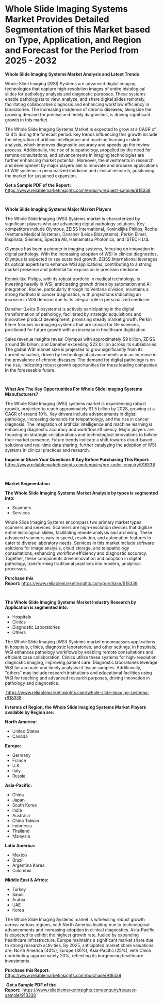 <p><h1>Whole Slide Imaging Systems Market Provides Detailed Segmentation of this Market based on Type, Application, and Region and Forecast for the Period from 2025 - 2032</h1></p><p><strong>Whole Slide Imaging Systems Market Analysis and Latest Trends</strong></p>
<p><p>Whole Slide Imaging (WSI) Systems are advanced digital imaging technologies that capture high-resolution images of entire histological slides for pathology analysis and diagnostic purposes. These systems enable pathologists to view, analyze, and share digital slides remotely, facilitating collaborative diagnosis and enhancing workflow efficiency in laboratories. The increasing incidence of chronic diseases, alongside the growing demand for precise and timely diagnostics, is driving significant growth in this market.</p><p>The Whole Slide Imaging Systems Market is expected to grow at a CAGR of 13.4% during the forecast period. Key trends influencing this growth include the integration of artificial intelligence and machine learning in slide analysis, which improves diagnostic accuracy and speeds up the review process. Additionally, the rise of telepathology, propelled by the need for remote consultations, and advancements in imaging technologies are further enhancing market potential. Moreover, the investments in research and development by major players aim to innovate and broaden applications of WSI systems in personalized medicine and clinical research, positioning the market for sustained expansion.</p></p>
<p><strong>Get a Sample PDF of the Report:&nbsp;</strong> <a href="https://www.reliablemarketinsights.com/enquiry/request-sample/918338?utm_campaign=3701&utm_medium=2&utm_source=Github&utm_content=ia&utm_term=17042025&utm_id=whole-slide-imaging-systems">https://www.reliablemarketinsights.com/enquiry/request-sample/918338</a></p>
<p>&nbsp;</p>
<p><strong>Whole Slide Imaging Systems Major Market Players</strong></p>
<p><p>The Whole Slide Imaging (WSI) Systems market is characterized by significant players who are advancing digital pathology solutions. Key competitors include Olympus, ZEISS International, Koninklijke Philips, Roche (Ventana Medical Systems), Danaher (Leica Biosystems), Perkin Elmer, Inspirata, Siemens, Spectra AB, Hamamatsu Photonics, and ISTECH Ltd.</p><p>Olympus has been a pioneer in imaging systems, focusing on innovation in digital pathology. With the increasing adoption of WSI in clinical diagnostics, Olympus is expected to see sustained growth. ZEISS International leverages its optical expertise to enhance WSI applications, contributing to a strong market presence and potential for expansion in precision medicine.</p><p>Koninklijke Philips, with its robust portfolio in medical technology, is investing heavily in WSI, anticipating growth driven by automation and AI integration. Roche, particularly through its Ventana division, maintains a strong foothold in cancer diagnostics, with projections indicating an increase in WSI demand due to its integral role in personalized medicine.</p><p>Danaher (Leica Biosystems) is actively participating in the digital transformation of pathology, facilitated by strategic acquisitions and innovative product development, promising steady market growth. Perkin Elmer focuses on imaging systems that are crucial for life sciences, positioned for future growth with an increase in healthcare digitization.</p><p>Sales revenue insights reveal Olympus with approximately $9 billion, ZEISS around $8 billion, and Danaher exceeding $22 billion across its subsidiaries. The global WSI market size is projected to grow significantly from its current valuation, driven by technological advancements and an increase in the prevalence of chronic diseases. The demand for digital pathology is on the rise, indicating robust growth opportunities for these leading companies in the foreseeable future.</p></p>
<p>&nbsp;</p>
<p><strong>What Are The Key Opportunities For Whole Slide Imaging Systems Manufacturers?</strong></p>
<p><p>The Whole Slide Imaging (WSI) systems market is experiencing robust growth, projected to reach approximately $1.5 billion by 2028, growing at a CAGR of around 10%. Key drivers include advancements in digital pathology, increasing demands for telepathology, and the rise in cancer diagnosis. The integration of artificial intelligence and machine learning is enhancing diagnostic accuracy and workflow efficiency. Major players are focusing on strategic collaborations and technological innovations to bolster their market presence. Future trends indicate a shift towards cloud-based solutions and real-time data sharing, further catalyzing the adoption of WSI systems in clinical practices and research.</p></p>
<p><strong>Inquire or Share Your Questions If Any Before Purchasing This Report:</strong> <a href="https://www.reliablemarketinsights.com/enquiry/pre-order-enquiry/918338?utm_campaign=3701&utm_medium=2&utm_source=Github&utm_content=ia&utm_term=17042025&utm_id=whole-slide-imaging-systems">https://www.reliablemarketinsights.com/enquiry/pre-order-enquiry/918338</a></p>
<p>&nbsp;</p>
<p><strong>Market Segmentation</strong></p>
<p><strong>The Whole Slide Imaging Systems Market Analysis by types is segmented into:</strong></p>
<p><ul><li>Scanners</li><li>Services</li></ul></p>
<p><p>Whole Slide Imaging Systems encompass two primary market types: scanners and services. Scanners are high-resolution devices that digitize entire histological slides, facilitating remote analysis and archiving. These advanced scanners vary in speed, resolution, and automation features to cater to diverse laboratory needs. Services in this market include software solutions for image analysis, cloud storage, and telepathology consultations, enhancing workflow efficiency and diagnostic accuracy. Together, these components drive innovation and adoption in digital pathology, transforming traditional practices into modern, analytical processes.</p></p>
<p><strong>Purchase this Report:&nbsp;</strong><a href="https://www.reliablemarketinsights.com/purchase/918338?utm_campaign=3701&utm_medium=2&utm_source=Github&utm_content=ia&utm_term=17042025&utm_id=whole-slide-imaging-systems">https://www.reliablemarketinsights.com/purchase/918338</a></p>
<p>&nbsp;</p>
<p><strong>The Whole Slide Imaging Systems Market Industry Research by Application is segmented into:</strong></p>
<p><ul><li>Hospitals</li><li>Clinics</li><li>Diagnostic Laboratories</li><li>Others</li></ul></p>
<p><p>The Whole Slide Imaging (WSI) Systems market encompasses applications in hospitals, clinics, diagnostic laboratories, and other settings. In hospitals, WSI enhances pathology workflows by enabling remote consultations and efficient case collaboration. Clinics utilize these systems for high-resolution diagnostic imaging, improving patient care. Diagnostic laboratories leverage WSI for accurate and timely analysis of tissue samples. Additionally, "others" may include research institutions and educational facilities using WSI for teaching and advanced research purposes, driving innovation in pathology and diagnostics.</p></p>
<p><a href="https://www.reliablemarketinsights.com/whole-slide-imaging-systems-r918338?utm_campaign=3701&utm_medium=2&utm_source=Github&utm_content=ia&utm_term=17042025&utm_id=whole-slide-imaging-systems">&nbsp;https://www.reliablemarketinsights.com/whole-slide-imaging-systems-r918338</a></p>
<p><strong>In terms of Region, the Whole Slide Imaging Systems Market Players available by Region are:</strong></p>
<p>
    <p> <strong> North America: </strong>
        <ul>
            <li>United States</li>
            <li>Canada</li>
        </ul>
        </p> 
    <p> <strong> Europe: </strong>
        <ul>
            <li>Germany</li>
            <li>France</li>
            <li>U.K.</li>
            <li>Italy</li>
            <li>Russia</li>
        </ul>
        </p> 
    <p> <strong> Asia-Pacific: </strong>
        <ul>
            <li>China</li>
            <li>Japan</li>
            <li>South Korea</li>
            <li>India</li>
            <li>Australia</li>
            <li>China Taiwan</li>
            <li>Indonesia</li>
            <li>Thailand</li>
            <li>Malaysia</li>
        </ul>
        </p> 
    <p> <strong> Latin America: </strong>
        <ul>
            <li>Mexico</li>
            <li>Brazil</li>
            <li>Argentina Korea</li>
            <li>Colombia</li>
        </ul>
        </p> 
    <p> <strong> Middle East & Africa: </strong>
        <ul>
            <li>Turkey</li>
            <li>Saudi</li>
            <li>Arabia</li>
            <li>UAE</li>
            <li>Korea</li>
        </ul>
    </p>
    </p>
<p><p>The Whole Slide Imaging Systems market is witnessing robust growth across various regions, with North America leading due to technological advancements and increasing adoption in clinical diagnostics. Asia-Pacific is expected to exhibit the highest growth rate, fueled by expanding healthcare infrastructure. Europe maintains a significant market share due to strong research activities. By 2025, anticipated market share valuations are: North America (40%), Europe (30%), Asia-Pacific (25%), with China contributing approximately 20%, reflecting its burgeoning healthcare investments.</p></p>
<p><strong>Purchase this Report: </strong><a href="https://www.reliablemarketinsights.com/purchase/918338?utm_campaign=3701&utm_medium=2&utm_source=Github&utm_content=ia&utm_term=17042025&utm_id=whole-slide-imaging-systems">https://www.reliablemarketinsights.com/purchase/918338</a></p>
<p>&nbsp;<strong>Get a Sample PDF of the Report:&nbsp;&nbsp;</strong><a href="https://www.reliablemarketinsights.com/enquiry/request-sample/918338?utm_campaign=3701&utm_medium=2&utm_source=Github&utm_content=ia&utm_term=17042025&utm_id=whole-slide-imaging-systems">https://www.reliablemarketinsights.com/enquiry/request-sample/918338</a></p>
<p><strong></strong></p>
<p><p></p><p></p><p></p></p>